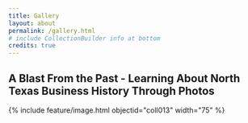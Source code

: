 ```yaml
---
title: Gallery
layout: about
permalink: /gallery.html
# include CollectionBuilder info at bottom
credits: true
---
```

## A Blast From the Past - Learning About North Texas Business History Through Photos

{% include feature/image.html objectid="coll013" width="75" %}

